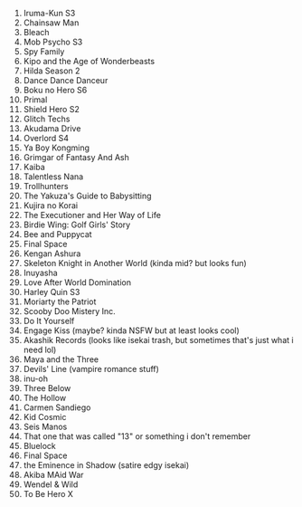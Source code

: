 1. Iruma-Kun S3
2. Chainsaw Man
3. Bleach
4. Mob Psycho S3
5. Spy Family
6. Kipo and the Age of Wonderbeasts
7. Hilda Season 2
8. Dance Dance Danceur
9. Boku no Hero S6
10. Primal
11. Shield Hero S2
12. Glitch Techs
13. Akudama Drive
14. Overlord S4
15. Ya Boy Kongming
16. Grimgar of Fantasy And Ash
17. Kaiba
18. Talentless Nana
19. Trollhunters
20. The Yakuza's Guide to Babysitting
21. Kujira no Korai
22. The Executioner and Her Way of Life
23. Birdie Wing: Golf Girls' Story
24. Bee and Puppycat
25. Final Space
26. Kengan Ashura
27. Skeleton Knight in Another World (kinda mid? but looks fun)
28. Inuyasha
29. Love After World Domination
30. Harley Quin S3
31. Moriarty the Patriot
32. Scooby Doo Mistery Inc.
33. Do It Yourself
34. Engage Kiss (maybe? kinda NSFW but at least looks cool)
35. Akashik Records (looks like isekai trash, but sometimes that's just what i need lol)
36. Maya and the Three
37. Devils' Line (vampire romance stuff)
38. inu-oh
39. Three Below
40. The Hollow
41. Carmen Sandiego
42. Kid Cosmic
43. Seis Manos
44. That one that was called "13" or something i don't remember
45. Bluelock
46. Final Space
47. the Eminence in Shadow (satire edgy isekai)
48. Akiba MAid War
49. Wendel & Wild
50. To Be Hero X
